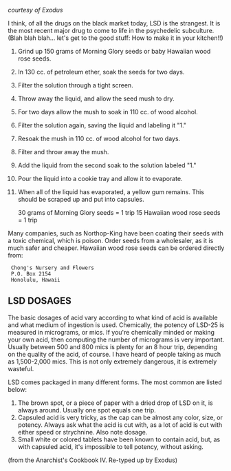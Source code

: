 _courtesy of Exodus_

I  think,  of  all the drugs on the black market today, LSD is
the strangest. It is the most recent major  drug  to  come  to
life  in  the psychedelic subculture. (Blah blah blah... let's
get to the good stuff: How to make it in your kitchen!!)

1. Grind up 150 grams of Morning Glory seeds or baby  Hawaiian wood rose seeds.
2. In 130 cc. of petroleum ether, soak the seeds for two days.
3. Filter the solution through a tight screen.
4. Throw away the liquid, and allow the seed mush to dry.
5.  For  two  days  allow  the mush to soak in 110 cc. of wood alcohol.
6. Filter the solution again, saving the liquid  and  labeling it "1."
7.  Resoak  the  mush  in 110 cc.  of  wood  alcohol  for  two days.
8. Filter and throw away the mush.
9. Add the liquid from the second soak to the solution labeled "1."
10.  Pour  the  liquid  into  a  cookie  tray  and allow it to evaporate.
11. When all of  the  liquid  has  evaporated,  a  yellow  gum
remains. This should be scraped up and put into capsules.

     30 grams of Morning Glory seeds = 1 trip
     15 Hawaiian wood rose seeds = 1 trip

Many  companies,  such as Northop-King have been coating their
seeds with a toxic chemical, which is poison. Order seeds from
a wholesaler, as it is much safer and cheaper.  Hawaiian  wood
rose seeds can be ordered directly from:

     Chong's Nursery and Flowers
     P.O. Box 2154
     Honolulu, Hawaii


LSD DOSAGES
-----------

The  basic dosages of acid vary according to what kind of acid
is available and what medium of ingestion is used. Chemically,
the potency of LSD-25 is measured in micrograms, or  mics.  If
you're  chemically  minded  or  making  your  own  acid,  then
computing the number of micrograms is very important.  Usually
between  500  and  800  mics  is  plenty  for  an 8 hour trip,
depending on the quality of the acid, of course. I have  heard
of people taking as much as 1,500-2,000 mics. This is not only
extremely dangerous, it is extremely wasteful.

LSD  comes  packaged  in many different forms. The most common
are listed below:
 
1. The brown spot, or a piece of paper with a dried  drop
of  LSD  on it, is always around. Usually one spot equals
one trip.
2. Capsuled acid is very tricky, as the cap can be almost
any color, size, or potency. Always ask what the acid  is
cut  with,  as  a lot of acid is cut with either speed or
strychnine. Also note dosage.
3. Small white or colored  tablets  have  been  known  to
contain acid, but, as with capsuled acid, it's impossible
to tell potency, without asking.


(from the Anarchist's Cookbook IV. Re-typed up by Exodus)
